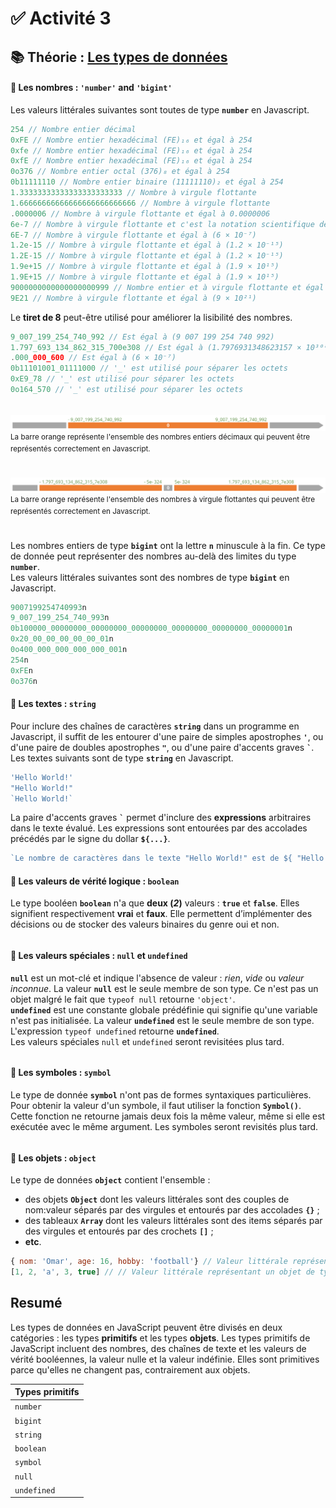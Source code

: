 # ✅ **Activité 3**

## 📚 Théorie : [Les types de données](https://fr.javascript.info/types#resume)

#### 🔢 Les nombres : `'number'` and `'bigint'`

Les valeurs littérales suivantes sont toutes de type **`number`** en Javascript.
```javascript
254 // Nombre entier décimal
0xFE // Nombre entier hexadécimal (FE)₁₆ et égal à 254
0xfe // Nombre entier hexadécimal (FE)₁₆ et égal à 254
0xfE // Nombre entier hexadécimal (FE)₁₆ et égal à 254
0o376 // Nombre entier octal (376)₈ et égal à 254
0b11111110 // Nombre entier binaire (11111110)₂ et égal à 254
1.33333333333333333333333 // Nombre à virgule flottante
1.66666666666666666666666666 // Nombre à virgule flottante
.0000006 // Nombre à virgule flottante et égal à 0.0000006
6e-7 // Nombre à virgule flottante et c'est la notation scientifique de 0.0000006
6E-7 // Nombre à virgule flottante et égal à (6 × 10⁻⁷)
1.2e-15 // Nombre à virgule flottante et égal à (1.2 × 10⁻¹⁵)
1.2E-15 // Nombre à virgule flottante et égal à (1.2 × 10⁻¹⁵)
1.9e+15 // Nombre à virgule flottante et égal à (1.9 × 10¹⁵)
1.9E+15 // Nombre à virgule flottante et égal à (1.9 × 10¹⁵)
9000000000000000000999 // Nombre entier et à virgule flottante et égal à (9 × 10²¹)
9E21 // Nombre à virgule flottante et égal à (9 × 10²¹)
```
Le **tiret de 8** peut-être utilisé pour améliorer la lisibilité des nombres.
```javascript
9_007_199_254_740_992 // Est égal à (9 007 199 254 740 992)
1.797_693_134_862_315_700e308 // Est égal à (1.7976931348623157 × 10³⁰⁸)
.000_000_600 // Est égal à (6 × 10⁻⁷)
0b11101001_01111000 // '_' est utilisé pour séparer les octets
0xE9_78 // '_' est utilisé pour séparer les octets
0o164_570 // '_' est utilisé pour séparer les octets
```
######
![](./rsc/max-integer.svg)
<sup>La barre orange représente l'ensemble des nombres entiers décimaux qui peuvent être représentés correctement en Javascript.</sup>
######
![](./rsc/max-float.svg)
<sup>La barre orange représente l'ensemble des nombres à virgule flottantes qui peuvent être représentés correctement en Javascript.</sup>

######
Les nombres entiers de type **`bigint`** ont la lettre **`n`** minuscule à la fin. Ce type de donnée peut représenter des nombres au-delà des limites du type **`number`**.<br>
Les valeurs littérales suivantes sont des nombres de type **`bigint`** en Javascript.
```javascript
9007199254740993n
9_007_199_254_740_993n
0b100000_00000000_00000000_00000000_00000000_00000000_00000001n
0x20_00_00_00_00_00_01n
0o400_000_000_000_000_001n
254n
0xFEn
0o376n
```

#### 🔡 Les textes : `string`

Pour inclure des chaînes de caractères **`string`** dans un programme en Javascript, il suffit de les entourer d'une paire de simples apostrophes **`'`**, ou d'une paire de doubles apostrophes **`"`**, ou d'une paire d'accents graves **``` ` ```**.<br>
Les textes suivants sont de type **`string`** en Javascript.
```javascript
'Hello World!'
"Hello World!"
`Hello World!`
```
La paire d'accents graves **``` ` ```** permet d'inclure des **expressions** arbitraires dans le texte évalué. Les expressions sont entourées par des accolades précédés par le signe du dollar **`${...}`**.
```javascript
`Le nombre de caractères dans le texte "Hello World!" est de ${ "Hello World!".length }` // Le nombre de caractères dans le texte "Hello World!" est de 12
```

#### 🔡 Les valeurs de vérité logique : `boolean`

Le type booléen **`boolean`** n'a que **deux (_2_)** valeurs : **`true`** et **`false`**. Elles signifient respectivement **vrai** et **faux**. Elle permettent d’implémenter des décisions ou de stocker des valeurs binaires du genre oui et non.
######

#### 🔡 Les valeurs spéciales : `null` et `undefined`

**`null`** est un mot-clé et indique l'absence de valeur : _rien_, _vide_ ou _valeur inconnue_. La valeur **`null`** est le seule membre de son type. Ce n'est pas un objet malgré le fait que `typeof null` retourne `'object'`.<br>
**`undefined`** est une constante globale prédéfinie qui signifie qu'une variable n'est pas initialisée. La valeur **`undefined`** est le seule membre de son type. L'expression `typeof undefined` retourne **`undefined`**.<br>
Les valeurs spéciales `null` et `undefined` seront revisitées plus tard.
######

#### 🔡 Les symboles : `symbol`

Le type de donnée **`symbol`** n'ont pas de formes syntaxiques particulières. Pour obtenir la valeur d'un symbole, il faut utiliser la fonction **`Symbol()`**. Cette fonction ne retourne jamais deux fois la même valeur, même si elle est exécutée avec le même argument. Les symboles seront revisités plus tard.
######

#### 🔡 Les objets : `object`

Le type de données **`object`** contient l'ensemble :
- des objets **`Object`** dont les valeurs littérales sont des couples de nom:valeur séparés par des virgules et entourés par des accolades **`{}`** ;
- des tableaux **`Array`** dont les valeurs littérales sont des items séparés par des virgules et entourés par des crochets **`[]`** ;
- **etc**.

```javascript
{ nom: 'Omar', age: 16, hobby: 'football'} // Valeur littérale représentant un objet de type Object
[1, 2, 'a', 3, true] // // Valeur littérale représentant un objet de type Array
```

## Resumé

Les types de données en JavaScript peuvent être divisés en deux catégories : les types **primitifs** et les types **objets**. Les types primitifs de JavaScript incluent des nombres, des chaînes de texte et les valeurs de vérité booléennes, la valeur nulle et la valeur indéfinie. Elles sont primitives parce qu'elles ne changent pas, contrairement aux objets.

|Types primitifs|
|:---|
|`number`|
|`bigint`|
|`string`|
|`boolean`|
|`symbol`|
|`null`|
|`undefined`|
